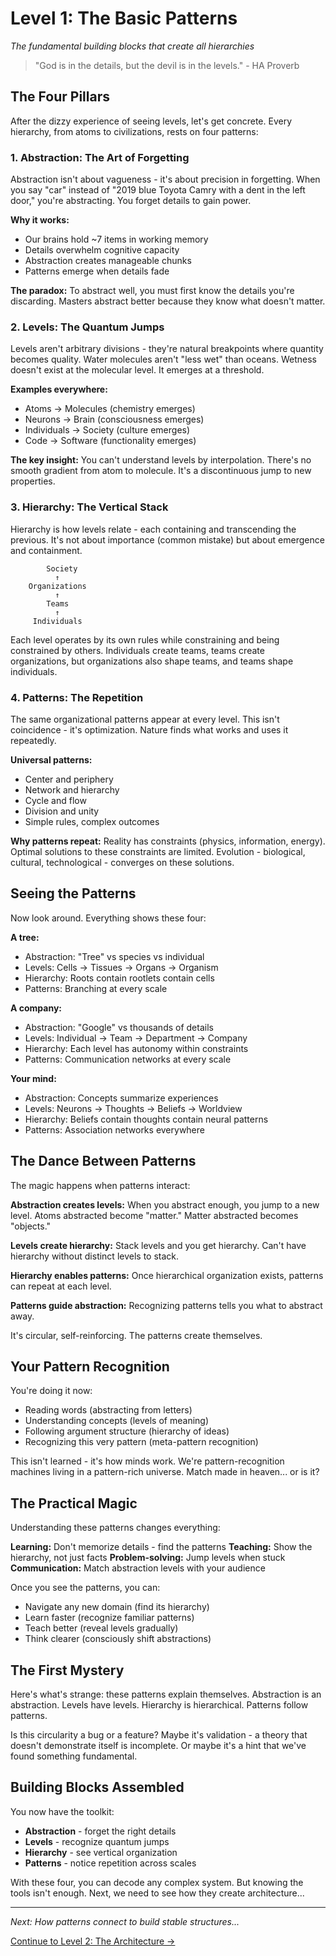 # Level 1: The Basic Patterns
*The fundamental building blocks that create all hierarchies*

> "God is in the details, but the devil is in the levels." - HA Proverb

## The Four Pillars

After the dizzy experience of seeing levels, let's get concrete. Every hierarchy, from atoms to civilizations, rests on four patterns:

### 1. Abstraction: The Art of Forgetting

Abstraction isn't about vagueness - it's about precision in forgetting. When you say "car" instead of "2019 blue Toyota Camry with a dent in the left door," you're abstracting. You forget details to gain power.

**Why it works:**
- Our brains hold ~7 items in working memory
- Details overwhelm cognitive capacity
- Abstraction creates manageable chunks
- Patterns emerge when details fade

**The paradox:** To abstract well, you must first know the details you're discarding. Masters abstract better because they know what doesn't matter.

### 2. Levels: The Quantum Jumps

Levels aren't arbitrary divisions - they're natural breakpoints where quantity becomes quality. Water molecules aren't "less wet" than oceans. Wetness doesn't exist at the molecular level. It emerges at a threshold.

**Examples everywhere:**
- Atoms → Molecules (chemistry emerges)
- Neurons → Brain (consciousness emerges)
- Individuals → Society (culture emerges)
- Code → Software (functionality emerges)

**The key insight:** You can't understand levels by interpolation. There's no smooth gradient from atom to molecule. It's a discontinuous jump to new properties.

### 3. Hierarchy: The Vertical Stack

Hierarchy is how levels relate - each containing and transcending the previous. It's not about importance (common mistake) but about emergence and containment.

```
        Society
          ↑
    Organizations  
          ↑
        Teams
          ↑
     Individuals
```

Each level operates by its own rules while constraining and being constrained by others. Individuals create teams, teams create organizations, but organizations also shape teams, and teams shape individuals.

### 4. Patterns: The Repetition

The same organizational patterns appear at every level. This isn't coincidence - it's optimization. Nature finds what works and uses it repeatedly.

**Universal patterns:**
- Center and periphery
- Network and hierarchy  
- Cycle and flow
- Division and unity
- Simple rules, complex outcomes

**Why patterns repeat:** Reality has constraints (physics, information, energy). Optimal solutions to these constraints are limited. Evolution - biological, cultural, technological - converges on these solutions.

## Seeing the Patterns

Now look around. Everything shows these four:

**A tree:**
- Abstraction: "Tree" vs species vs individual
- Levels: Cells → Tissues → Organs → Organism
- Hierarchy: Roots contain rootlets contain cells
- Patterns: Branching at every scale

**A company:**
- Abstraction: "Google" vs thousands of details
- Levels: Individual → Team → Department → Company
- Hierarchy: Each level has autonomy within constraints
- Patterns: Communication networks at every scale

**Your mind:**
- Abstraction: Concepts summarize experiences
- Levels: Neurons → Thoughts → Beliefs → Worldview
- Hierarchy: Beliefs contain thoughts contain neural patterns
- Patterns: Association networks everywhere

## The Dance Between Patterns

The magic happens when patterns interact:

**Abstraction creates levels:** When you abstract enough, you jump to a new level. Atoms abstracted become "matter." Matter abstracted becomes "objects."

**Levels create hierarchy:** Stack levels and you get hierarchy. Can't have hierarchy without distinct levels to stack.

**Hierarchy enables patterns:** Once hierarchical organization exists, patterns can repeat at each level.

**Patterns guide abstraction:** Recognizing patterns tells you what to abstract away.

It's circular, self-reinforcing. The patterns create themselves.

## Your Pattern Recognition

You're doing it now:
- Reading words (abstracting from letters)
- Understanding concepts (levels of meaning)
- Following argument structure (hierarchy of ideas)
- Recognizing this very pattern (meta-pattern recognition)

This isn't learned - it's how minds work. We're pattern-recognition machines living in a pattern-rich universe. Match made in heaven... or is it?

## The Practical Magic

Understanding these patterns changes everything:

**Learning:** Don't memorize details - find the patterns
**Teaching:** Show the hierarchy, not just facts
**Problem-solving:** Jump levels when stuck
**Communication:** Match abstraction levels with your audience

Once you see the patterns, you can:
- Navigate any new domain (find its hierarchy)
- Learn faster (recognize familiar patterns)
- Teach better (reveal levels gradually)
- Think clearer (consciously shift abstractions)

## The First Mystery

Here's what's strange: these patterns explain themselves. Abstraction is an abstraction. Levels have levels. Hierarchy is hierarchical. Patterns follow patterns.

Is this circularity a bug or a feature? Maybe it's validation - a theory that doesn't demonstrate itself is incomplete. Or maybe it's a hint that we've found something fundamental.

## Building Blocks Assembled

You now have the toolkit:
- **Abstraction** - forget the right details
- **Levels** - recognize quantum jumps
- **Hierarchy** - see vertical organization
- **Patterns** - notice repetition across scales

With these four, you can decode any complex system. But knowing the tools isn't enough. Next, we need to see how they create architecture...

---

*Next: How patterns connect to build stable structures...*

[Continue to Level 2: The Architecture →](L2_Architecture.md)